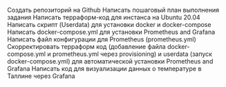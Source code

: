 Создать репозиторий на Github
Написать пошаговый план выполнения задания
Написать терраформ-код для инстанса на Ubuntu 20.04
Написать скрипт (Userdata) для установки docker и docker-compose
Написать docker-compose.yml для установки Prometheus and Grafana
Написать файл конфигурации для Prometheus (prometheus.yml)
Скорректировать терраформ код (добавление файла docker-compose.yml и prometheus.yml через provisioning) и userdata (запуск docker-compose.yml) для автоматической установки Prometheus and Grafana
Написать код для визуализации данных о температуре в Таллине через Grafana